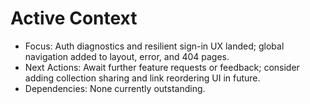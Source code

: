 # Active Context

- Focus: Auth diagnostics and resilient sign-in UX landed; global navigation added to layout, error, and 404 pages.
- Next Actions: Await further feature requests or feedback; consider adding collection sharing and link reordering UI in future.
- Dependencies: None currently outstanding.
